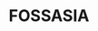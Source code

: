 ---
description: FOSSASIA founded in 2019. We have been developing open source software
  and hardware together with a global community. Our goal is to provide access to
  open technologies and knowledge that enable people to build solutions according
  to their own ideas and needs.
layout: stand
logo: stands/fossasia/logo.png
new_this_year: "We have updates across our projects: \r\n- Eventyay: we recently released\
  \ the video integration (with Jitsi and BigBlueButton) so we have a full open source\
  \ event management system for community organizers.\r\n- Pock Science Lab: a few\
  \ months ago, we published the modified version of our hardware. \r\n- Visdom: our\
  \ recently on boarded visualization tool \r\n- Voice Republic: audio streaming tool\
  \ for events, lectures, reading or discussion live"
showcase: "Come to our stand to checkout: \r\n- Open source hardware device for science\
  \ experiments \r\n- Fully event open source management system with video integration\
  \ for virtual events that event organizers can use \r\n- Connect with open source\
  \ developers and advocates from Asia"
themes:
- Hardware
title: FOSSASIA
website: https://fossasia.org/
---